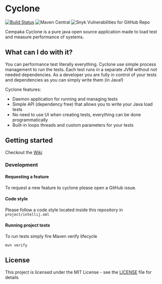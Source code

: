 # Cyclone

[![Build Status](https://travis-ci.org/Qnzvna/Cempaka.svg?branch=master)](https://travis-ci.org/Qnzvna/Cempaka)
![Maven Central](https://img.shields.io/maven-central/v/org.cempaka.cyclone/cyclone)
![Snyk Vulnerabilities for GitHub Repo](https://img.shields.io/snyk/vulnerabilities/github/Qnzvna/Cempaka)

Cempaka Cyclone is a pure java open source application made to load test
and measure performance of systems.

## What can I do with it?

You can performance test literally everything. Cyclone use simple
process management to run the tests. Each test runs in a separate JVM
without not needed dependencies. As a developer you are fully in control
of your tests and dependencies as you can simply write them (in Java!)

Cyclone features:

* Daemon application for running and managing tests
* Simple API (dependency free) that allows you to write your Java load
  tests
* No need to use UI when creating tests, everything can be done
  programmatically
* Built-in loops threads and custom parameters for your tests

## Getting started

Checkout the [Wiki](https://github.com/Qnzvna/Cempaka/wiki)

### Development

#### Requesting a feature

To request a new feature to cyclone please open a GitHub issue.

#### Code style

Please follow a code style located inside this repository in
`project/intellij.xml`

#### Running project tests

To run tests simply fire Maven verify lifecycle

```
mvn verify
```

## License

This project is licensed under the MIT License - see the [LICENSE](LICENSE) file for details
